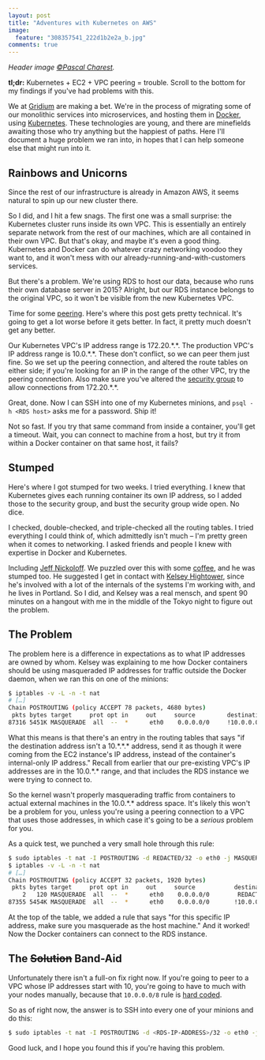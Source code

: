 ```yaml
---
layout: post
title: "Adventures with Kubernetes on AWS"
image:
  feature: "308357541_222d1b2e2a_b.jpg"
comments: true
---
```


*Header image [©Pascal Charest](https://flic.kr/p/tfpXk).*

**tl;dr:** Kubernetes + EC2 + VPC peering = trouble.
Scroll to the bottom for my findings if you've had problems with this.

We at [Gridium](http://www.gridium.com/) are making a bet.
We're in the process of migrating some of our monolithic services into microservices, and hosting them in [Docker][docker], using [Kubernetes][k8s].
These technologies are young, and there are minefields awaiting those who try anything but the happiest of paths.
Here I'll document a huge problem we ran into, in hopes that I can help someone else that might run into it.

## Rainbows and Unicorns

Since the rest of our infrastructure is already in Amazon AWS, it seems natural to spin up our new cluster there.

[docker]: https://www.docker.com/
[k8s]: http://kubernetes.io/

So I did, and I hit a few snags.
The first one was a small surprise: the Kubernetes cluster runs inside its own VPC.
This is essentially an entirely separate network from the rest of our machines, which are all contained in their own VPC.
But that's okay, and maybe it's even a good thing.
Kubernetes and Docker can do whatever crazy networking voodoo they want to, and it won't mess with our already-running-and-with-customers services.

But there's a problem.
We're using RDS to host our data, because who runs their own database server in 2015?
Alright, but our RDS instance belongs to the original VPC, so it won't be visible from the new Kubernetes VPC.

Time for some [peering](http://docs.aws.amazon.com/AmazonVPC/latest/UserGuide/vpc-peering.html).
Here's where this post gets pretty technical.
It's going to get a lot worse before it gets better.
In fact, it pretty much doesn't get any better.

Our Kubernetes VPC's IP address range is 172.20.\*.\*.
The production VPC's IP address range is 10.0.\*.\*.
These don't conflict, so we can peer them just fine.
So we set up the peering connection, and altered the route tables on either side; if you're looking for an IP in the range of the other VPC, try the peering connection.
Also make sure you've altered the [security group](http://docs.aws.amazon.com/AWSEC2/latest/UserGuide/using-network-security.html) to allow connections from 172.20.\*.\*.

Great, done.
Now I can SSH into one of my Kubernetes minions, and `psql -h <RDS host>` asks me for a password.
Ship it!

Not so fast.
If you try that same command from inside a container, you'll get a timeout.
Wait, you can connect to machine from a host, but try it from within a Docker container on that same host, it fails?

## Stumped

Here's where I got stumped for two weeks.
I tried everything.
I knew that Kubernetes gives each running container its own IP address, so I added those to the security group, and bust the security group wide open.
No dice.

I checked, double-checked, and triple-checked all the routing tables.
I tried everything I could think of, which admittedly isn't much – I'm pretty green when it comes to networking.
I asked friends and people I knew with expertise in Docker and Kubernetes.

Including [Jeff Nickoloff](https://twitter.com/allingeek).
We puzzled over this with some [coffee](https://workfrom.co/albina-press), and he was stumped too.
He suggested I get in contact with [Kelsey Hightower](https://twitter.com/kelseyhightower), since he's involved with a lot of the internals of the systems I'm working with, and he lives in Portland.
So I did, and Kelsey was a real mensch, and spent 90 minutes on a hangout with me in the middle of the Tokyo night to figure out the problem.

## The Problem

The problem here is a difference in expectations as to what IP addresses are owned by whom.
Kelsey was explaining to me how Docker containers should be using masqueraded IP addresses for traffic outside the Docker daemon, when we ran this on one of the minions:

```bash
$ iptables -v -L -n -t nat
# […]
Chain POSTROUTING (policy ACCEPT 78 packets, 4680 bytes)
 pkts bytes target     prot opt in     out     source         destination
87316 5451K MASQUERADE  all  --  *      eth0    0.0.0.0/0     !10.0.0.0/8
```

What this means is that there's an entry in the routing tables that says "if the destination address isn't a 10.\*.\*.\* address, send it as though it were coming from the EC2 instance's IP address, instead of the container's internal-only IP address."
Recall from earlier that our pre-existing VPC's IP addresses are in the 10.0.\*.\* range, and that includes the RDS instance we were trying to connect to.

So the kernel wasn't properly masquerading traffic from containers to actual external machines in the 10.0.\*.\* address space.
It's likely this won't be a problem for you, unless you're using a peering connection to a VPC that uses those addresses, in which case it's going to be a *serious* problem for you.

As a quick test, we punched a very small hole through this rule:

```bash
$ sudo iptables -t nat -I POSTROUTING -d REDACTED/32 -o eth0 -j MASQUERADE
$ iptables -v -L -n -t nat
# […]
Chain POSTROUTING (policy ACCEPT 32 packets, 1920 bytes)
 pkts bytes target     prot opt in     out     source           destination
    2   120 MASQUERADE  all  --  *      eth0    0.0.0.0/0        REDACTED
87355 5454K MASQUERADE  all  --  *      eth0    0.0.0.0/0       !10.0.0.0/8
```

At the top of the table, we added a rule that says "for this specific IP address, make sure you masquerade as the host machine."
And it worked!
Now the Docker containers can connect to the RDS instance.

## The <strike>Solution</strike> Band-Aid

Unfortunately there isn't a full-on fix right now.
If you're going to peer to a VPC whose IP addresses start with 10, you're going to have to much with your nodes manually, because that `10.0.0.0/8` rule is [hard coded](https://github.com/kubernetes/kubernetes/blob/7c9bbef96ed7f2a192a1318aa312919b861aee00/pkg/kubelet/container_bridge.go#L124).

So as of right now, the answer is to SSH into every one of your minions and do this:

```bash
$ sudo iptables -t nat -I POSTROUTING -d <RDS-IP-ADDRESS>/32 -o eth0 -j MASQUERADE
```

Good luck, and I hope you found this if you're having this problem.
